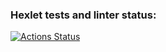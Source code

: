 ### Hexlet tests and linter status:
[![Actions Status](https://github.com/Linahzhzhz/qa-engineer-project-85/actions/workflows/hexlet-check.yml/badge.svg)](https://github.com/Linahzhzhz/qa-engineer-project-85/actions)